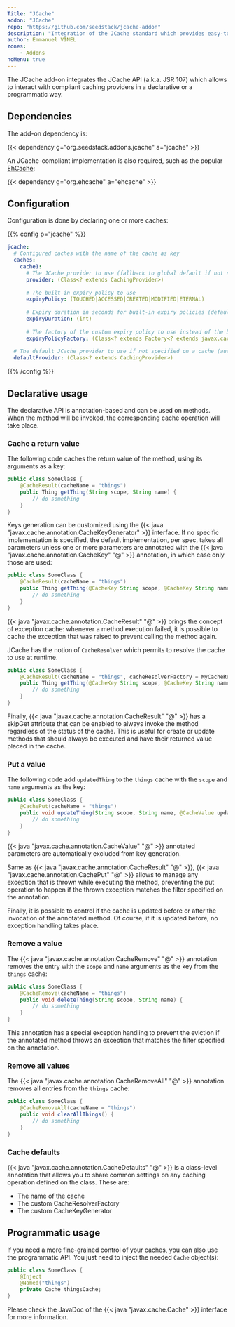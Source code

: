 ```yaml
---
Title: "JCache"
addon: "JCache"
repo: "https://github.com/seedstack/jcache-addon"
description: "Integration of the JCache standard which provides easy-to-use applicative caching."
author: Emmanuel VINEL
zones:
    - Addons
noMenu: true    
---
```


The JCache add-on integrates the JCache API (a.k.a. JSR 107) which allows to interact with compliant caching providers
in a declarative or a programmatic way.<!--more-->

## Dependencies

The add-on dependency is:

{{< dependency g="org.seedstack.addons.jcache" a="jcache" >}}

An JCache-compliant implementation is also required, such as the popular [EhCache](http://www.ehcache.org/):

{{< dependency g="org.ehcache" a="ehcache" >}}


## Configuration

Configuration is done by declaring one or more caches:

{{% config p="jcache" %}}
```yaml
jcache:
  # Configured caches with the name of the cache as key
  caches:
    cache1:
      # The JCache provider to use (fallback to global default if not specified)
      provider: (Class<? extends CachingProvider>)
      
      # The built-in expiry policy to use 
      expiryPolicy: (TOUCHED|ACCESSED|CREATED|MODIFIED|ETERNAL)
      
      # Expiry duration in seconds for built-in expiry policies (defaults to 900)
      expiryDuration: (int)
      
      # The factory of the custom expiry policy to use instead of the built-in expiry policy 
      expiryPolicyFactory: (Class<? extends Factory<? extends javax.cache.expiry.ExpiryPolicy>>)
    
  # The default JCache provider to use if not specified on a cache (auto-detected if not specified at all)
  defaultProvider: (Class<? extends CachingProvider>) 
```
{{% /config %}}    

## Declarative usage

The declarative API is annotation-based and can be used on methods. When the method will be invoked, the corresponding
cache operation will take place.

### Cache a return value

The following code caches the return value of the method, using its arguments as a key:

```java
public class SomeClass {
    @CacheResult(cacheName = "things")
    public Thing getThing(String scope, String name) {
        // do something
    }
}
```
    
Keys generation can be customized using the {{< java "javax.cache.annotation.CacheKeyGenerator" >}} interface. If no specific implementation is specified, 
the default implementation, per spec, takes all parameters unless one or more parameters are annotated with the 
{{< java "javax.cache.annotation.CacheKey" "@" >}} annotation, in which case only those are used:
    
```java
public class SomeClass {
    @CacheResult(cacheName = "things")
    public Thing getThing(@CacheKey String scope, @CacheKey String name, Date timestamp) {
        // do something
    }
}
```

{{< java "javax.cache.annotation.CacheResult" "@" >}} brings the concept of exception cache: whenever a method execution failed, 
it is possible to cache the exception that was raised to prevent calling the method again.

JCache has the notion of `CacheResolver` which permits to resolve the cache to use at runtime.
 
```java
public class SomeClass {
    @CacheResult(cacheName = "things", cacheResolverFactory = MyCacheResolverFactory.class)
    public Thing getThing(@CacheKey String scope, @CacheKey String name, Date timestamp) {
        // do something
    }
}
```
    
Finally, {{< java "javax.cache.annotation.CacheResult" "@" >}} has a skipGet attribute that can be enabled to always invoke the method regardless of the status 
of the cache. This is useful for create or update methods that should always be executed and have their returned value 
placed in the cache.

### Put a value

The following code add `updatedThing` to the `things` cache with the `scope` and `name` arguments as the key:

```java
public class SomeClass {
    @CachePut(cacheName = "things")
    public void updateThing(String scope, String name, @CacheValue updatedThing) {
        // do something
    }
}
```

{{< java "javax.cache.annotation.CacheValue" "@" >}} annotated parameters are automatically excluded from key generation.

Same as {{< java "javax.cache.annotation.CacheResult" "@" >}}, {{< java "javax.cache.annotation.CachePut" "@" >}} allows 
to manage any exception that is thrown while executing the method, preventing the put operation to happen if the thrown 
exception matches the filter specified on the annotation.

Finally, it is possible to control if the cache is updated before or after the invocation of the annotated method. Of 
course, if it is updated before, no exception handling takes place.

### Remove a value

The {{< java "javax.cache.annotation.CacheRemove" "@" >}} annotation removes the entry with the `scope` and `name` 
arguments as the key from the `things` cache:

```java
public class SomeClass {
    @CacheRemove(cacheName = "things")
    public void deleteThing(String scope, String name) {
        // do something
    }
}
```

This annotation has a special exception handling to prevent the eviction if the annotated method throws an exception that 
matches the filter specified on the annotation.

### Remove all values

The {{< java "javax.cache.annotation.CacheRemoveAll" "@" >}} annotation removes all entries from the `things` cache:

```java
public class SomeClass {
    @CacheRemoveAll(cacheName = "things")
    public void clearAllThings() {
        // do something
    }
}
```

### Cache defaults

{{< java "javax.cache.annotation.CacheDefaults" "@" >}} is a class-level annotation that allows you to share common 
settings on any caching operation defined on the class. These are:

* The name of the cache
* The custom CacheResolverFactory
* The custom CacheKeyGenerator
    
## Programmatic usage

If you need a more fine-grained control of your caches, you can also use the programmatic API. You just need to inject
the needed `Cache` object(s):

```java
public class SomeClass {
    @Inject 
    @Named("things")
    private Cache thingsCache;
}
```

Please check the JavaDoc of the {{< java "javax.cache.Cache" >}} interface for more information.
